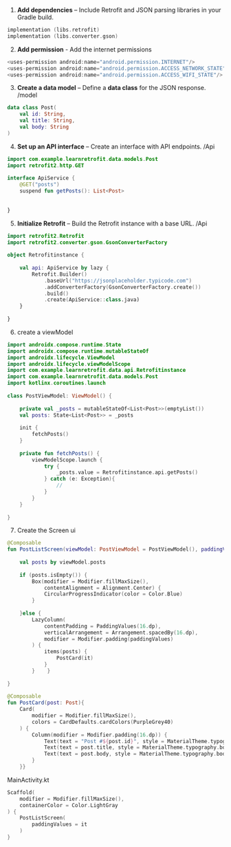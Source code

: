 
1. **Add dependencies** – Include Retrofit and JSON parsing libraries in your Gradle build.

```kotlin
implementation (libs.retrofit)  
implementation (libs.converter.gson)
```

2. **Add permission** - Add the internet permissions

```kotlin
<uses-permission android:name="android.permission.INTERNET"/>
<uses-permission android:name="android.permission.ACCESS_NETWORK_STATE"/>
<uses-permission android:name="android.permission.ACCESS_WIFI_STATE"/>
```

3. **Create a data model** – Define a **data class** for the JSON response. /model

```kotlin
data class Post(  
    val id: String,  
    val title: String,  
    val body: String  
)
```


4. **Set up an API interface** – Create an interface with API endpoints. /Api

```kotlin
import com.example.learnretrofit.data.models.Post  
import retrofit2.http.GET  
  
interface ApiService {  
    @GET("posts")  
    suspend fun getPosts(): List<Post>  
  
  
}
```


5. **Initialize Retrofit** – Build the Retrofit instance with a base URL. /Api

```kotlin
import retrofit2.Retrofit  
import retrofit2.converter.gson.GsonConverterFactory  
  
object Retrofitinstance {  
  
    val api: ApiService by lazy {  
        Retrofit.Builder()  
            .baseUrl("https://jsonplaceholder.typicode.com")  
            .addConverterFactory(GsonConverterFactory.create())  
            .build()  
            .create(ApiService::class.java)  
    }  
  
}
```

6. create a viewModel

```kotlin
import androidx.compose.runtime.State  
import androidx.compose.runtime.mutableStateOf  
import androidx.lifecycle.ViewModel  
import androidx.lifecycle.viewModelScope  
import com.example.learnretrofit.data.api.Retrofitinstance  
import com.example.learnretrofit.data.models.Post  
import kotlinx.coroutines.launch  
  
class PostViewModel: ViewModel() {  
  
    private val _posts = mutableStateOf<List<Post>>(emptyList())  
    val posts: State<List<Post>> = _posts  
  
    init {  
        fetchPosts()  
    }  
  
    private fun fetchPosts() {  
        viewModelScope.launch {  
            try {  
                _posts.value = Retrofitinstance.api.getPosts()  
            } catch (e: Exception){  
                //  
            }  
        }  
    }  
  
}
```


7. Create the Screen ui

```kotlin
@Composable  
fun PostListScreen(viewModel: PostViewModel = PostViewModel(), paddingValues: PaddingValues) {  
  
    val posts by viewModel.posts  
  
    if (posts.isEmpty()) {  
        Box(modifier = Modifier.fillMaxSize(),  
            contentAlignment = Alignment.Center) {  
            CircularProgressIndicator(color = Color.Blue)  
        }  
  
    }else {  
        LazyColumn(  
            contentPadding = PaddingValues(16.dp),  
            verticalArrangement = Arrangement.spacedBy(16.dp),  
            modifier = Modifier.padding(paddingValues)  
        ) {  
            items(posts) {  
                PostCard(it)  
            }  
        }    }  
  
}  
  
@Composable  
fun PostCard(post: Post){  
    Card(  
        modifier = Modifier.fillMaxSize(),  
        colors = CardDefaults.cardColors(PurpleGrey40)  
    ) {  
        Column(modifier = Modifier.padding(16.dp)) {  
            Text(text = "Post #${post.id}", style = MaterialTheme.typography.bodyLarge, color = Color.White)  
            Text(text = post.title, style = MaterialTheme.typography.bodyMedium, color = Color.White)  
            Text(text = post.body, style = MaterialTheme.typography.bodySmall, color = Color.White)  
        }  
    }}
```


MainActivity.kt
```kotlin
Scaffold(  
    modifier = Modifier.fillMaxSize(),  
    containerColor = Color.LightGray  
) {  
    PostListScreen(  
        paddingValues = it  
    )  
}
```